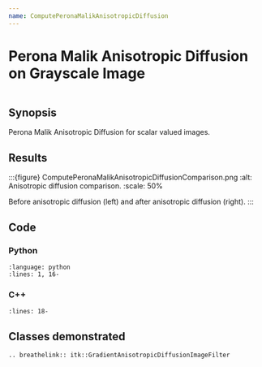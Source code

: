 ```yaml
---
name: ComputePeronaMalikAnisotropicDiffusion
---
```


# Perona Malik Anisotropic Diffusion on Grayscale Image

```{index} single: GradientAnisotropicDiffusionImageFilter single: smooth
```

## Synopsis

Perona Malik Anisotropic Diffusion for scalar valued images.

## Results

:::{figure} ComputePeronaMalikAnisotropicDiffusionComparison.png
:alt: Anisotropic diffusion comparison.
:scale: 50%

Before anisotropic diffusion (left) and after anisotropic diffusion
(right).
:::

## Code

### Python

```{literalinclude} Code.py
:language: python
:lines: 1, 16-
```

### C++

```{literalinclude} Code.cxx
:lines: 18-
```

## Classes demonstrated

```{eval-rst}
.. breathelink:: itk::GradientAnisotropicDiffusionImageFilter
```
